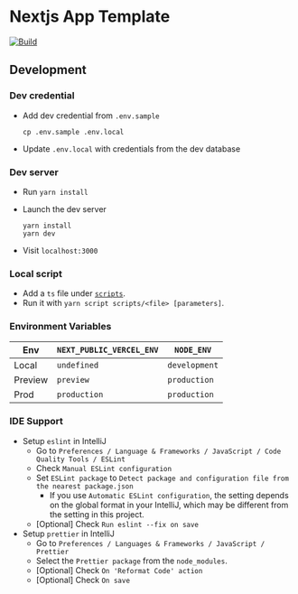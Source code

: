 # Nextjs App Template

[![Build](https://github.com/tuliren/nextjs-app-template/actions/workflows/build.yaml/badge.svg)](https://github.com/tuliren/nextjs-app-template/actions/workflows/build.yaml)

## Development

### Dev credential
- Add dev credential from `.env.sample`
  ```
  cp .env.sample .env.local
  ```
- Update `.env.local` with credentials from the dev database

### Dev server
- Run `yarn install`

- Launch the dev server
  ```
  yarn install
  yarn dev
  ```
- Visit `localhost:3000`

### Local script
- Add a `ts` file under [`scripts`](./scripts).
- Run it with `yarn script scripts/<file> [parameters]`.

### Environment Variables

| Env | `NEXT_PUBLIC_VERCEL_ENV` | `NODE_ENV` |
| --- | --- | --- |
| Local | `undefined` | `development` |
| Preview | `preview` | `production` |
| Prod | `production` | `production` |

### IDE Support
- Setup `eslint` in IntelliJ
  - Go to `Preferences / Language & Frameworks / JavaScript / Code Quality Tools / ESLint`
  - Check `Manual ESLint configuration`
  - Set `ESLint package` to `Detect package and configuration file from the nearest package.json`
    - If you use `Automatic ESLint configuration`, the setting depends on the global format in your IntelliJ, which may be different from the setting in this project.
  - [Optional] Check `Run eslint --fix on save`
- Setup `prettier` in IntelliJ
  - Go to `Preferences / Languages & Frameworks / JavaScript / Prettier`
  - Select the `Prettier package` from the `node_modules`.
  - [Optional] Check `On 'Reformat Code' action`
  - [Optional] Check `On save`
